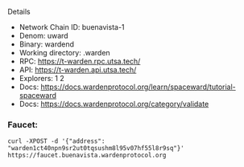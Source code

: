 Details
* Network Chain ID: buenavista-1
* Denom: uward
* Binary: wardend
* Working directory: .warden
* RPC: https://t-warden.rpc.utsa.tech/
* API: https://t-warden.api.utsa.tech/
* Explorers: 1 2
* Docs: https://docs.wardenprotocol.org/learn/spaceward/tutorial-spaceward
* Docs: https://docs.wardenprotocol.org/category/validate

### Faucet: 
`curl -XPOST -d '{"address": "warden1ct40npn9sr2ut0tqsushm8l95v07hf55l8r9sq"}' https://faucet.buenavista.wardenprotocol.org`
